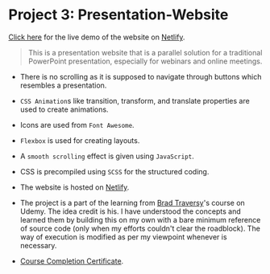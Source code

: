 # Project 3: Presentation-Website

[Click here](https://stupefied-kowalevski-3623e5.netlify.app/) for the live demo  of the website on [Netlify](https://www.netlify.com/).

> This is a presentation website that is a parallel solution for a traditional PowerPoint presentation, especially for webinars and online meetings. 

- There is no scrolling as it is supposed to navigate through buttons which resembles a presentation.

- `CSS Animation`s like transition, transform, and translate properties are used to create animations.

- Icons are used from `Font Awesome`.

- `Flexbox` is used for creating layouts.

- A `smooth scrolling` effect is given using `JavaScript`.

- CSS is precompiled using `SCSS` for the structured coding.

- The website is hosted on [Netlify](https://www.netlify.com/).

- The project is a part of the learning from [Brad Traversy](https://github.com/bradtraversy)'s course on Udemy. The idea credit is his. I have understood the concepts and learned them by building this on my own with a bare minimum reference of source code (only when my efforts couldn't clear the roadblock). The way of execution is modified as per my viewpoint whenever is necessary.

- [Course Completion Certificate](https://www.udemy.com/certificate/UC-f1857a3d-62ea-4e0d-9d9e-2f83a9eebb51/).
